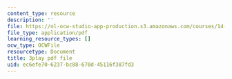 ```yaml
---
content_type: resource
description: ''
file: https://ol-ocw-studio-app-production.s3.amazonaws.com/courses/14-01-principles-of-microeconomics-fall-2018/ec6efe706237bc88670d45116f387fd3_a9Uz7tXETq4.pdf
file_type: application/pdf
learning_resource_types: []
ocw_type: OCWFile
resourcetype: Document
title: 3play pdf file
uid: ec6efe70-6237-bc88-670d-45116f387fd3
---
```

